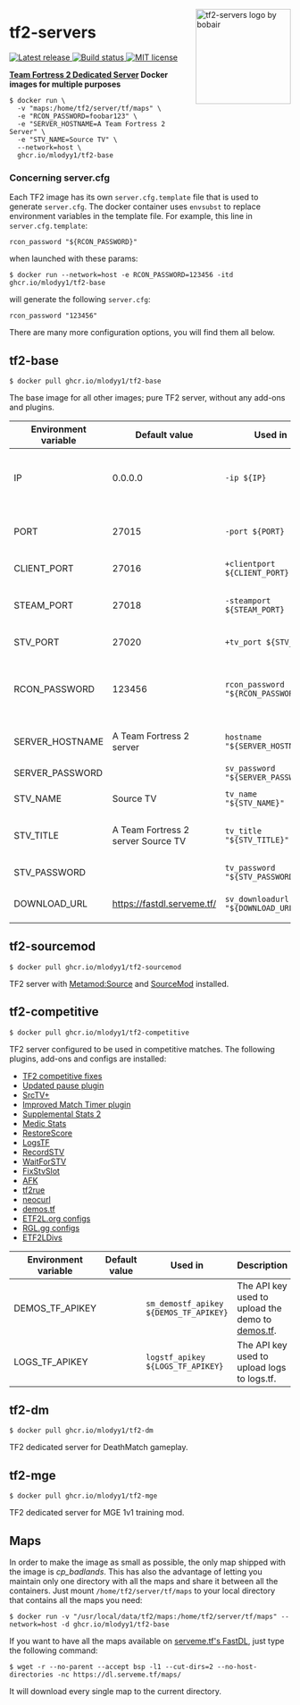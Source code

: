 <img src="./images/logo.svg" align="right"
     alt="tf2-servers logo by bobair" width="170" height="170">

# tf2-servers

<p>
  <a href="https://github.com/mlodyy1/tf2-servers/releases">
    <img alt="Latest release" src="https://img.shields.io/github/v/release/mlodyy1/tf2-servers">
  </a>
  <a href="https://github.com/mlodyy1/tf2-servers/actions/workflows/build.yml">
    <img src="https://img.shields.io/github/actions/workflow/status/mlodyy1/tf2-servers/build.yml" alt="Build status">
  </a>
  <a href="https://opensource.org/licenses/MIT">
    <img src="https://img.shields.io/badge/license-MIT-d4c0bf.svg" alt="MIT license">
  </a>
</p>

**[Team Fortress 2 Dedicated Server](https://wiki.teamfortress.com/wiki/Linux_dedicated_server) Docker images for multiple purposes**

```
$ docker run \
  -v "maps:/home/tf2/server/tf/maps" \
  -e "RCON_PASSWORD=foobar123" \
  -e "SERVER_HOSTNAME=A Team Fortress 2 Server" \
  -e "STV_NAME=Source TV" \
  --network=host \
  ghcr.io/mlodyy1/tf2-base
```

### Concerning server.cfg

Each TF2 image has its own `server.cfg.template` file that is used to generate `server.cfg`. The docker container
uses `envsubst` to replace environment variables in the template file.
For example, this line in `server.cfg.template`:

```
rcon_password "${RCON_PASSWORD}"
```

when launched with these params:

```
$ docker run --network=host -e RCON_PASSWORD=123456 -itd ghcr.io/mlodyy1/tf2-base
```

will generate the following `server.cfg`:

```
rcon_password "123456"
```

There are many more configuration options, you will find them all below.

## tf2-base

```
$ docker pull ghcr.io/mlodyy1/tf2-base
```

The base image for all other images; pure TF2 server, without any add-ons and plugins.

| Environment variable | Default value                      | Used in                            | Description                                                                             |
| -------------------- | ---------------------------------- | ---------------------------------- | --------------------------------------------------------------------------------------- |
| IP                   | 0.0.0.0                            | `-ip ${IP}`                        | Specifies the address to use for the bind(2) syscall.                                   |
| PORT                 | 27015                              | `-port ${PORT}`                    | The port which the server will run on.                                                  |
| CLIENT_PORT          | 27016                              | `+clientport ${CLIENT_PORT}`       | The client port.                                                                        |
| STEAM_PORT           | 27018                              | `-steamport ${STEAM_PORT}`         | Master server updater port.                                                             |
| STV_PORT             | 27020                              | `+tv_port ${STV_PORT}`             | SourceTV port.                                                                          |
| RCON_PASSWORD        | 123456                             | `rcon_password "${RCON_PASSWORD}"` | The RCON password (change this in your `docker run` invocation).                        |
| SERVER_HOSTNAME      | A Team Fortress 2 server           | `hostname "${SERVER_HOSTNAME}"`    | The game server hostname.                                                               |
| SERVER_PASSWORD      |                                    | `sv_password "${SERVER_PASSWORD}"` | The server password.                                                                    |
| STV_NAME             | Source TV                          | `tv_name "${STV_NAME}"`            | SourceTV host name.                                                                     |
| STV_TITLE            | A Team Fortress 2 server Source TV | `tv_title "${STV_TITLE}"`          | Title for the SourceTV spectator UI.                                                    |
| STV_PASSWORD         |                                    | `tv_password "${STV_PASSWORD}"`    | SourceTV password.                                                                      |
| DOWNLOAD_URL         | https://fastdl.serveme.tf/         | `sv_downloadurl "${DOWNLOAD_URL}"` | Download URL for the [FastDL](https://developer.valvesoftware.com/wiki/Sv_downloadurl). |

## tf2-sourcemod

```
$ docker pull ghcr.io/mlodyy1/tf2-sourcemod
```

TF2 server with [Metamod:Source](https://www.sourcemm.net/) and [SourceMod](https://www.sourcemod.net/) installed.

## tf2-competitive

```
$ docker pull ghcr.io/mlodyy1/tf2-competitive
```

TF2 server configured to be used in competitive matches. The following plugins, add-ons and configs are installed:

- [TF2 competitive fixes](https://github.com/ldesgoui/tf2-comp-fixes)
- [Updated pause plugin](https://github.com/l-Aad-l/updated-pause-plugin)
- [SrcTV+](https://github.com/dalegaard/srctvplus)
- [Improved Match Timer plugin](https://github.com/dewbsku/Improved-Match-Timer)
- [Supplemental Stats 2](https://github.com/F2/F2s-sourcemod-plugins#supplemental-stats-2-)
- [Medic Stats](https://github.com/F2/F2s-sourcemod-plugins#medic-stats-)
- [RestoreScore](https://github.com/F2/F2s-sourcemod-plugins#restorescore-)
- [LogsTF](https://github.com/F2/F2s-sourcemod-plugins#logstf-)
- [RecordSTV](https://github.com/F2/F2s-sourcemod-plugins#recordstv-)
- [WaitForSTV](https://github.com/F2/F2s-sourcemod-plugins#waitforstv-)
- [FixStvSlot](https://github.com/F2/F2s-sourcemod-plugins#fixstvslot-)
- [AFK](https://github.com/F2/F2s-sourcemod-plugins#afk-)
- [tf2rue](https://github.com/sapphonie/tf2rue)
- [neocurl](https://github.com/sapphonie/SM-neocurl-ext)
- [demos.tf](https://github.com/demostf/plugin)
- [ETF2L.org configs](https://github.com/ETF2L/gameserver-configs)
- [RGL.gg configs](https://github.com/RGLgg/server-resources-updater/tree/master/cfg)
- [ETF2LDivs](https://github.com/suprovsky/ETF2LDivs)

| Environment variable | Default value | Used in                                | Description                                                           |
| -------------------- | ------------- | -------------------------------------- | --------------------------------------------------------------------- |
| DEMOS_TF_APIKEY      |               | `sm_demostf_apikey ${DEMOS_TF_APIKEY}` | The API key used to upload the demo to [demos.tf](https://demos.tf/). |
| LOGS_TF_APIKEY       |               | `logstf_apikey ${LOGS_TF_APIKEY}`      | The API key used to upload logs to logs.tf.                           |

## tf2-dm

```
$ docker pull ghcr.io/mlodyy1/tf2-dm
```

TF2 dedicated server for DeathMatch gameplay.

## tf2-mge

```
$ docker pull ghcr.io/mlodyy1/tf2-mge
```

TF2 dedicated server for MGE 1v1 training mod.

## Maps

In order to make the image as small as possible, the only map shipped with the image is _cp_badlands_. This has also the advantage of letting you maintain only one directory
with all the maps and share it between all the containers. Just mount `/home/tf2/server/tf/maps` to your local directory that contains all the maps you need:

```
$ docker run -v "/usr/local/data/tf2/maps:/home/tf2/server/tf/maps" --network=host -d ghcr.io/mlodyy1/tf2-base
```

If you want to have all the maps available on [serveme.tf's FastDL](https://dl.serveme.tf/maps/), just type the following command:

```
$ wget -r --no-parent --accept bsp -l1 --cut-dirs=2 --no-host-directories -nc https://dl.serveme.tf/maps/
```

It will download every single map to the current directory.
